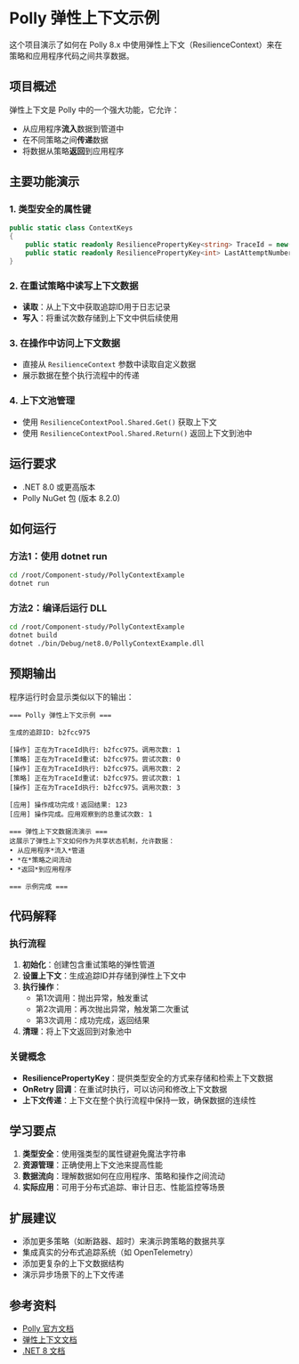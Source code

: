 # Polly 弹性上下文示例

这个项目演示了如何在 Polly 8.x 中使用弹性上下文（ResilienceContext）来在策略和应用程序代码之间共享数据。

## 项目概述

弹性上下文是 Polly 中的一个强大功能，它允许：
- 从应用程序**流入**数据到管道中
- 在不同策略之间**传递**数据
- 将数据从策略**返回**到应用程序

## 主要功能演示

### 1. 类型安全的属性键
```csharp
public static class ContextKeys
{
    public static readonly ResiliencePropertyKey<string> TraceId = new("TraceId");
    public static readonly ResiliencePropertyKey<int> LastAttemptNumber = new("LastAttemptNumber");
}
```

### 2. 在重试策略中读写上下文数据
- **读取**：从上下文中获取追踪ID用于日志记录
- **写入**：将重试次数存储到上下文中供后续使用

### 3. 在操作中访问上下文数据
- 直接从 `ResilienceContext` 参数中读取自定义数据
- 展示数据在整个执行流程中的传递

### 4. 上下文池管理
- 使用 `ResilienceContextPool.Shared.Get()` 获取上下文
- 使用 `ResilienceContextPool.Shared.Return()` 返回上下文到池中

## 运行要求

- .NET 8.0 或更高版本
- Polly NuGet 包 (版本 8.2.0)

## 如何运行

### 方法1：使用 dotnet run
```bash
cd /root/Component-study/PollyContextExample
dotnet run
```

### 方法2：编译后运行 DLL
```bash
cd /root/Component-study/PollyContextExample
dotnet build
dotnet ./bin/Debug/net8.0/PollyContextExample.dll
```

## 预期输出

程序运行时会显示类似以下的输出：

```
=== Polly 弹性上下文示例 ===

生成的追踪ID: b2fcc975

[操作] 正在为TraceId执行: b2fcc975。调用次数: 1
[策略] 正在为TraceId重试: b2fcc975。尝试次数: 0
[操作] 正在为TraceId执行: b2fcc975。调用次数: 2
[策略] 正在为TraceId重试: b2fcc975。尝试次数: 1
[操作] 正在为TraceId执行: b2fcc975。调用次数: 3

[应用] 操作成功完成！返回结果: 123
[应用] 操作完成。应用观察到的总重试次数: 1

=== 弹性上下文数据流演示 ===
这展示了弹性上下文如何作为共享状态机制，允许数据：
• 从应用程序*流入*管道
• *在*策略之间流动
• *返回*到应用程序

=== 示例完成 ===
```

## 代码解释

### 执行流程

1. **初始化**：创建包含重试策略的弹性管道
2. **设置上下文**：生成追踪ID并存储到弹性上下文中
3. **执行操作**：
   - 第1次调用：抛出异常，触发重试
   - 第2次调用：再次抛出异常，触发第二次重试
   - 第3次调用：成功完成，返回结果
4. **清理**：将上下文返回到对象池中

### 关键概念

- **ResiliencePropertyKey<T>**：提供类型安全的方式来存储和检索上下文数据
- **OnRetry 回调**：在重试时执行，可以访问和修改上下文数据
- **上下文传递**：上下文在整个执行流程中保持一致，确保数据的连续性

## 学习要点

1. **类型安全**：使用强类型的属性键避免魔法字符串
2. **资源管理**：正确使用上下文池来提高性能
3. **数据流向**：理解数据如何在应用程序、策略和操作之间流动
4. **实际应用**：可用于分布式追踪、审计日志、性能监控等场景

## 扩展建议

- 添加更多策略（如断路器、超时）来演示跨策略的数据共享
- 集成真实的分布式追踪系统（如 OpenTelemetry）
- 添加更复杂的上下文数据结构
- 演示异步场景下的上下文传递

## 参考资料

- [Polly 官方文档](https://www.pollydocs.org/)
- [弹性上下文文档](https://www.pollydocs.org/strategies/resilience-context.html)
- [.NET 8 文档](https://docs.microsoft.com/en-us/dotnet/core/whats-new/dotnet-8)
